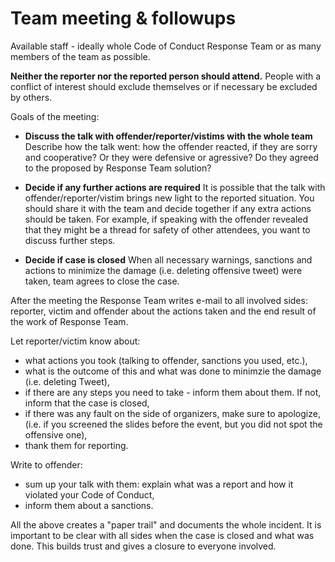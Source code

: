 # Team meeting & followups

Available staff - ideally whole Code of Conduct Response Team or as many members
of the team as possible.

**Neither the reporter nor the reported person should attend.**
People with a conflict of interest should exclude themselves or if necessary be excluded by others.

Goals of the meeting:

- **Discuss the talk with offender/reporter/vistims with the whole team**
	Describe how the talk went: how the offender reacted, if they are sorry and
	cooperative? Or they were defensive or agressive? Do they agreed to the proposed
	by Response Team solution?

- **Decide if any further actions are required**
	It is possible that the talk with offender/reporter/vistim brings new light
	to the reported situation. You should share it with the team and decide
	together if any extra actions should be taken. For example, if speaking with
	the offender revealed that they might be a thread for safety of other attendees,
	you want to discuss further steps.

- **Decide if case is closed**
	When all necessary warnings, sanctions and actions to minimize the damage 
	(i.e. deleting offensive tweet) were taken, team agrees to close the case.


After the meeting the Response Team writes e-mail to all involved sides: reporter,
victim and offender about the actions taken and the end result of the work of Response Team.

Let reporter/victim know about:

* what actions you took (talking to offender, sanctions you used, etc.),
* what is the outcome of this and what was done to minimzie the damage (i.e. deleting Tweet),
* if there are any steps you need to take - inform them about them. If not, inform that the case is closed,
* if there was any fault on the side of organizers, make sure to apologize, (i.e. if you screened the slides before the event, but you did not spot the offensive one),
* thank them for reporting.

Write to offender:

* sum up your talk with them: explain what was a report and how it violated your Code of Conduct,
* inform them about a sanctions.

All the above creates a "paper trail" and documents the whole incident. It is important to be clear with all sides when the case is closed and what was done. This builds trust and gives a closure to everyone involved.




